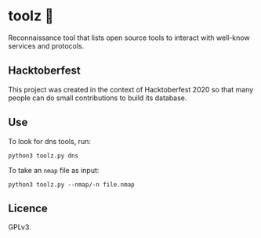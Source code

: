 # toolz 🔨
Reconnaissance tool that lists open source tools to interact with well-know services and protocols.

## Hacktoberfest
This project was created in the context of Hacktoberfest 2020 so that many people can do small contributions to build its database.

## Use
To look for dns tools, run:
```
python3 toolz.py dns
```

To take an `nmap` file as input:
```
python3 toolz.py --nmap/-n file.nmap
```

## Licence
GPLv3.
